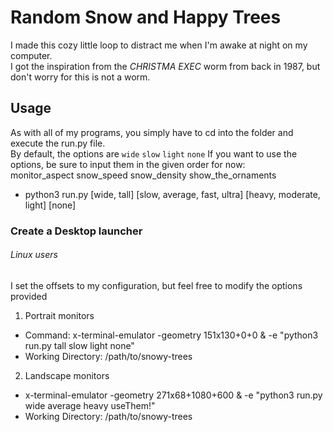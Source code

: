 # Random Snow and Happy Trees #

I made this cozy little loop to distract me when I'm awake at night on my computer.<br>
I got the inspiration from the *CHRISTMA EXEC* worm from back in 1987, but don't worry for this is not a worm.

## Usage ##
As with all of my programs, you simply have to cd into the folder and execute the run.py file.<br>
By default, the options are <code>wide</code> <code>slow</code> <code>light</code> <code>none</code>
If you want to use the options, be sure to input them in the given order for now:<br>
monitor_aspect snow_speed snow_density show_the_ornaments

 - python3 run.py \[wide, tall] \[slow, average, fast, ultra] \[heavy, moderate, light] \[none]

### Create a Desktop launcher ###
###### Linux users ######
I set the offsets to my configuration, but feel free to modify the options provided
 1. Portrait monitors
   - Command: x-terminal-emulator -geometry 151x130+0+0 & -e "python3 run.py tall slow light none"
   - Working Directory: /path/to/snowy-trees
 2. Landscape monitors
   - x-terminal-emulator -geometry 271x68+1080+600 & -e "python3 run.py wide average heavy useThem!"
   - Working Directory: /path/to/snowy-trees
